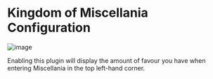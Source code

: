 # Kingdom of Miscellania Configuration

![image](https://raw.githubusercontent.com/runelite/wiki/master/img/Kingdom-of-Miscellania-display.png)

Enabling this plugin will display the amount of favour you have when entering Miscellania in the top left-hand corner.

